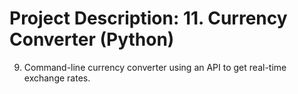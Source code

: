 # Project Description: 11. Currency Converter (Python)

9. Command-line currency converter using an API to get real-time exchange rates.
